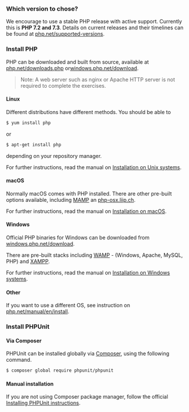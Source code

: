 ### Which version to chose?

We encourage to use a stable PHP release with active support. Currently this is **PHP 7.2 and 7.3**. Details on current releases and their timelines can be found at [php.net/supported-versions](https://www.php.net/supported-versions.php).

### Install PHP

PHP can be downloaded and built from source, available at [php.net/downloads.php](http://php.net/downloads.php) or[windows.php.net/download](https://windows.php.net/download).

> Note: A web server such as nginx or Apache HTTP server is not required to complete the exercises.

#### Linux

Different distributions have different methods. You should be able to

```bash
$ yum install php
```

or

```bash
$ apt-get install php
```

depending on your repository manager.

For further instructions, read the manual on [Installation on Unix systems](https://www.php.net/manual/en/install.unix.php).

#### macOS

Normally macOS comes with PHP installed. There are other pre-built options available, including [MAMP](http://www.mamp.info/en/) an [php-osx.liip.ch](https://php-osx.liip.ch/).

For further instructions, read the manual on [Installation on macOS](https://www.php.net/manual/en/install.macosx.php).

#### Windows

Official PHP binaries for Windows can be downloaded from [windows.php.net/download](https://windows.php.net/download).

There are pre-built stacks including [WAMP](http://www.wampserver.com/en/) - (Windows, Apache, MySQL, PHP) and [XAMPP](https://www.apachefriends.org/de/index.html).

For further instructions, read the manual on [Installation on Windows systems](https://www.php.net/manual/en/install.windows.php).

#### Other

If you want to use a different OS, see instruction on [php.net/manual/en/install](https://www.php.net/manual/en/install.php).


### Install PHPUnit

#### Via Composer

PHPUnit can be installed globally via [Composer](https://getcomposer.org), using the following command.

```bash
$ composer global require phpunit/phpunit
```

#### Manual installation

If you are not using Composer package manager, follow the official [Installing PHPUnit instructions](https://phpunit.de/manual/6.5/en/installation.html).